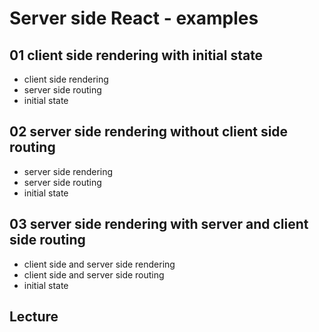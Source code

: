 # Server side React - examples

## 01 client side rendering with initial state
* client side rendering
* server side routing
* initial state

## 02 server side rendering without client side routing
* server side rendering
* server side routing
* initial state

## 03 server side rendering with server and client side routing
* client side and server side rendering
* client side and server side routing
* initial state

## Lecture
